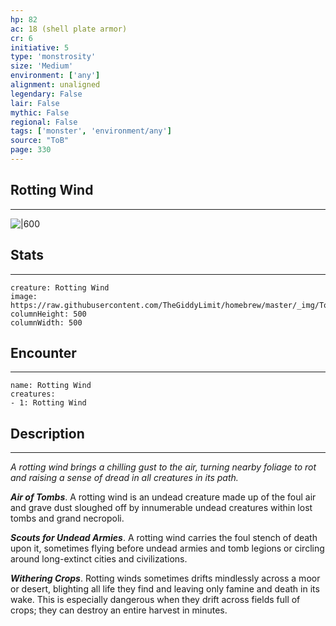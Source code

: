 ```yaml
---
hp: 82
ac: 18 (shell plate armor)
cr: 6
initiative: 5
type: 'monstrosity'    
size: 'Medium'
environment: ['any']
alignment: unaligned
legendary: False
lair: False
mythic: False
regional: False
tags: ['monster', 'environment/any']
source: "ToB"
page: 330
---
```


## Rotting Wind
---

![|600](https://raw.githubusercontent.com/TheGiddyLimit/homebrew/master/_img/ToB/Rotting%20Wind.webp)

## Stats
---

```statblock
creature: Rotting Wind
image: https://raw.githubusercontent.com/TheGiddyLimit/homebrew/master/_img/ToB/token/Rotting%20Wind.png
columnHeight: 500
columnWidth: 500
```

## Encounter
---

```encounter-table
name: Rotting Wind
creatures:
- 1: Rotting Wind
```

## Description
---
_A rotting wind brings a chilling gust to the air, turning nearby foliage to rot and raising a sense of dread in all creatures in its path._

**_Air of Tombs_**. A rotting wind is an undead creature made up of the foul air and grave dust sloughed off by innumerable undead creatures within lost tombs and grand necropoli.

**_Scouts for Undead Armies_**. A rotting wind carries the foul stench of death upon it, sometimes flying before undead armies and tomb legions or circling around long-extinct cities and civilizations.

**_Withering Crops_**. Rotting winds sometimes drifts mindlessly across a moor or desert, blighting all life they find and leaving only famine and death in its wake. This is especially dangerous when they drift across fields full of crops; they can destroy an entire harvest in minutes.






